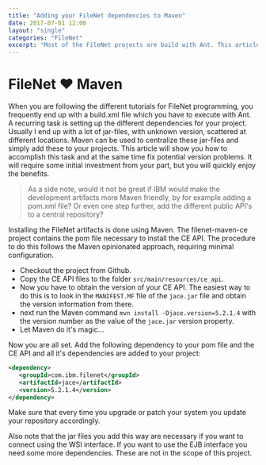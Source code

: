 ```yaml
---
title: "Adding your FileNet dependencies to Maven"
date: 2017-07-01 12:00
layout: "single"
categories: "FileNet"
excerpt: "Most of the FileNet projects are build with Ant. This article shows how you can change your build process to Maven and manager your versions."
---
```


# FileNet ❤ Maven

When you are following the different tutorials for FileNet programming, you frequently
end up with a build.xml file which you have to execute with Ant. A recurring task is
setting up the different dependencies for your project. Usually I end up with a lot of
jar-files, with unknown version, scattered at different locations. Maven can be used to
centralize these jar-files and simply add these to your projects. This article will show
you how to accomplish this task and at the same time fix potential version problems.
It will require some initial investment from your part, but you will quickly enjoy the benefits.

<blockquote>As a side note, would it not be great if IBM would make the development artifacts more
Maven friendly, by for example adding a pom.xml file? Or even one step further, add the different
public API's to a central repository?</blockquote>

Installing the FileNet artifacts is done using Maven. The filenet-maven-ce project
contains the pom file necessary to install the CE API. The procedure to do this follows
the Maven opinionated approach, requiring minimal configuration.

* Checkout the project from Github.
* Copy the CE API files to the folder `src/main/resources/ce_api`.
* Now you have to obtain the version of your CE API. The easiest way to do this is to look in the `MANIFEST.MF` file of the `jace.jar` file and obtain the version information from there.
* next run the Maven command `mvn install -Djace.version=5.2.1.4` with the version number as the value of the `jace.jar` version property.  
* Let Maven do it's magic...

Now you are all set. Add the following dependency to your pom file and the CE API and all it's dependencies are added to your project:
```xml
<dependency>
   <groupId>com.ibm.filenet</groupId>
   <artifactId>jace</artifactId>
   <version>5.2.1.4</version>
</dependency>
```
Make sure that every time you upgrade or patch your system you update your repository accordingly.

Also note that the jar files you add this way are necessary if you want to connect using the WSI interface. If you want to use the EJB interface you need some more dependencies. These are not in the scope of this project.

